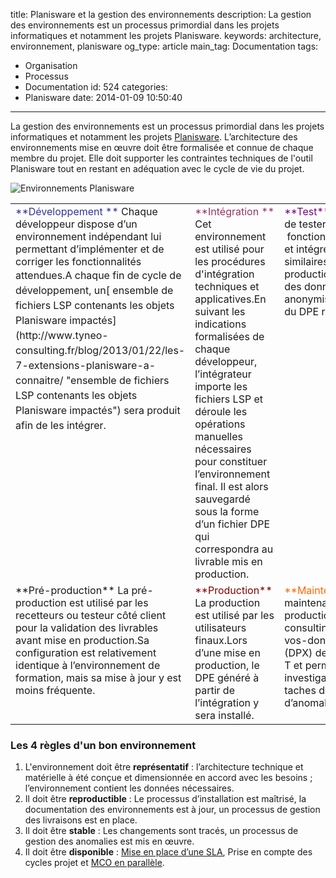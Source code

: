 title: Planisware et la gestion des environnements
description: La gestion des environnements est un processus primordial dans les projets informatiques et notamment les projets Planisware.
keywords: architecture, environnement, planisware
og_type: article
main_tag: Documentation
tags:
  - Organisation
  - Processus
  - Documentation
id: 524
categories:
  - Planisware
date: 2014-01-09 10:50:40
---

La gestion des environnements est un processus primordial dans les projets informatiques et notamment les projets [Planisware](http://www.planisware.com "Site officiel de l"). L’architecture des environnements mise en œuvre doit être formalisée et connue de chaque membre du projet. Elle doit supporter les contraintes techniques de l'outil Planisware tout en restant en adéquation avec le cycle de vie du projet.
<!-- more -->
![Environnements Planisware](http://www.tyneo-consulting.fr/blog/wp-content/uploads/2014/01/Environments.png)
<table border="0" cellspacing="0" cellpadding="0">
<tbody>
<tr>
<td valign="top"><span style="color: #333399;">**Développement **</span>
Chaque développeur dispose d’un environnement indépendant lui permettant d’implémenter et de corriger les fonctionnalités attendues.<span style="line-height: 1.5em;">A chaque fin de cycle de développement, un[ ensemble de fichiers LSP contenants les objets Planisware impactés](http://www.tyneo-consulting.fr/blog/2013/01/22/les-7-extensions-planisware-a-connaitre/ "ensemble de fichiers LSP contenants les objets Planisware impactés") sera produit afin de les intégrer.</span></td>
<td valign="top"><span style="color: #993366;">**Intégration **</span>
Cet environnement est utilisé pour les procédures d'intégration techniques et applicatives.En suivant les indications formalisées de chaque développeur, l’intégrateur importe les fichiers LSP et déroule les opérations manuelles nécessaires pour constituer l’environnement final. Il est alors sauvegardé sous la forme d’un fichier DPE qui correspondra au livrable mis en production.</td>
<td valign="top"><span style="color: #800080;">**Test**</span>
Cet environnement permet de tester l’ensemble des  fonctionnalités développées, corrigées et intégrées dans des conditions similaires à l’environnement de production.L’environnement contient des données de production (ou anonymisée) et est mis à jour à l’aide du DPE réalisé en intégration.</td>
</tr>
<tr>
<td valign="top">**Pré-production**
La pré-production est utilisé par les recetteurs ou testeur côté client pour la validation des livrables avant mise en production.Sa configuration est relativement identique à l’environnement de formation, mais sa mise à jour y est moins fréquente.</td>
<td valign="top"><span style="color: #800000;">**Production**</span>
La production est utilisé par les utilisateurs finaux.Lors d’une mise en production, le DPE généré à partir de l’intégration y sera installé.</td>
<td valign="top"><span style="color: #ff6600;">**Maintenance**</span>
L’environnement de maintenance est [une copie (DPX) de la production](http://www.tyneo-consulting.fr/blog/2012/12/14/sauver-vos-donnees-planisware/ "une copie (DPX) de la production") à un moment T et permet de réaliser l’ensemble des investigations nécessaires dans les taches de support et de résolution d’anomalie.</td>
</tr>
</tbody>
</table>

### Les 4 règles d'un bon environnement

1.  L'environnement doit être **représentatif** : l’architecture technique et matérielle à été conçue et dimensionnée en accord avec les besoins ; l’environnement contient les données nécessaires.
2.  Il doit être **reproductible** : Le processus d’installation est maîtrisé, la documentation des environnements est à jour, un processus de gestion des livraisons est en place.
3.  Il doit être **stable** : Les changements sont tracés, un processus de gestion des anomalies est mis en œuvre.
4.  Il doit être **disponible** : [Mise en place d’une SLA](http://www.droit-technologie.org/actuality-713/le-service-level-agreement-dans-les-contrats-informatiques.html "Définition et mise en place d"), Prise en compte des cycles projet et [MCO en parallèle](http://fr.wikipedia.org/wiki/Maintien_en_condition_op%C3%A9rationnelle "Définition de MCO").